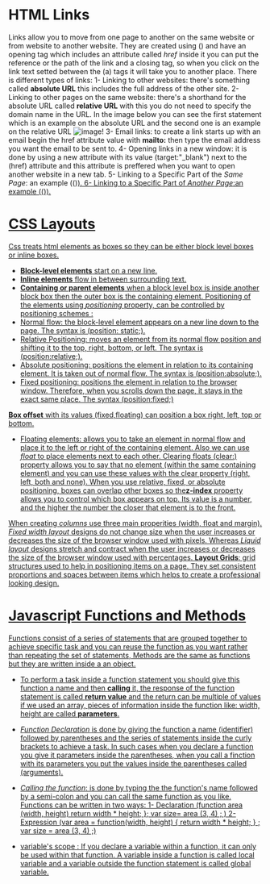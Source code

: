 # HTML Links
Links allow you to move from one page to another on the same website or from website to another website. They are created using (<a>) and have an opening tag which includes an attribute called *href* inside it you can put the reference or the path of the link and a closing tag, so when you click on the link text setted between the (a) tags it will take you to another place.
There is different types of links:
1- Linking to other websites: there's something called **absolute URL** this includes the full address of the other site.
2- Linking to other pages on the same website: there's a shorthand for the absolute URL called **relative URL** with this you do not need to specify the domain name in the URL. In the image below you can see the first statement which is an example on the absolute URL and the second one is an example on the relative URL ![image!](https://image.slidesharecdn.com/slideshtmlcss-130114114521-phpapp01/95/learn-html-css-from-scratch-in-30-days-41-638.jpg?cb=1488135662)
3- Email links: to create a link starts up with an email begin the href attribute value with **mailto:** then type the email address you want the email to be sent to.
4- Opening links in a new window: it is done by using a new attribute with its value (target:"_blank") next to the (href) attribute and this attribute is preffered when you want to open another website in a new tab.
5- Linking to a Specific Part of the *Same Page*: an example ((<a href="#top">)).
6- Linking to a Specific Part of *Another Page*:an example ((<a href="http:/www.htmlandcssbookcom/#toppart">)).

# CSS Layouts
Css treats html elements as boxes so they can be either block level boxes or inline boxes. 
- **Block-level elements** start on a new line. 
- **Inline elements** flow in between surrounding text.
- **Containing or parent elements** when a block level box is inside another block box then the outer box is the containing element.
Positioning of the elements using *positioning* property, can be controlled by positioning schemes  :
- Normal flow:  the block-level element appears on a new line down to the page. The syntax is (position: static;).
- Relative Positioning:  moves an element from its normal flow position and shifting it to the top, right, bottom, or left. The syntax is (position:relative;).
- Absolute positioning: positions the element in relation to its containing element. It is taken out of normal flow. The syntax is (position:absolute;).
- Fixed positioning: positions the element in relation to the browser window. Therefore, when you scrolls down the page, it stays in the exact same place. The syntax (position:fixed;)

**Box offset** with its values (fixed,floating) can position a box right, left, top or bottom.

- Floating elements:  allows you to take an element in normal flow and place it to the left or right of the containing
element. Also we can use *float* to place elements next to each other. Clearing floats (clear:) property allows you to say that no element (within the same containing element) and you can use these values with the clear property (right, left, both and none).
When you use relative, fixed, or absolute positioning, boxes can overlap other boxes so the**z-index** property allows you to control which box appears on top.  Its value is a number, and the higher the number the closer that element is to the front.

When creating *columns* use three main properities (width, float and margin).
*Fixed width layout* designs do not change size when the user increases or decreases the size of the browser window used with pixels. Whereas *Liquid layout* designs stretch and contract when the user increases or decreases the size of the browser window used with percentages. 
**Layout Grids**: grid structures used to help in positioning items on a page. They set consistent proportions and spaces between items which helps to create a professional looking design.

# Javascript Functions and Methods
Functions consist of a series of statements that are grouped together to achieve specific task and you can reuse the function as you want rather than repeating the set of statements, Methods are the same as functions but they are written inside a an object.
- To perform a task inside a function statement you should give this function a name and then **calling** it, the response of the function statement is called  **return value** and the return can be multiple of values if we used an array, pieces of information inside the function like: width, height are called **parameters**.
- *Function Declaration* is done by giving the function a name (identifier) followed by parentheses and the series of statements inside the curly brackets to achieve a task. In such cases when you declare a function you give it parameters inside the parentheses, when you call a finction with its parameters you put the values inside the parentheses called (arguments).
- *Calling the function*: is done by typing the the function's name followed by a semi-colon and you can call the same function as you like.
Functions can be written in two ways:
1- Declaration
(function area (width, height)
return width * height;
};
var size= area (3, 4) ; )
2- Expression
(var area = function(width, height) {
return width * height;
} ;
var size = area (3, 4) ;)

- variable's scope :  If you declare a variable within a function, it can only be used within that function. 
A variable inside a function is called local variable and a variable outside the function statement is called global variable. 